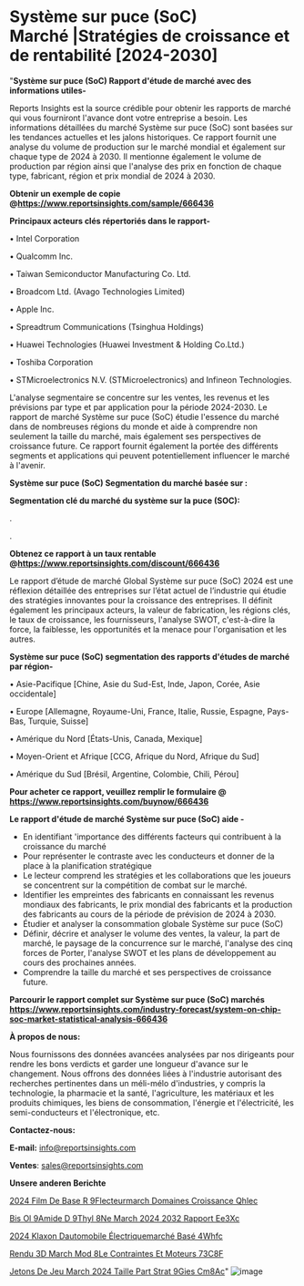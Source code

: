 # Système sur puce (SoC) Marché |Stratégies de croissance et de rentabilité [2024-2030]

"<strong>Système sur puce (SoC) Rapport d'étude de marché avec des informations utiles-</strong>

Reports Insights est la source crédible pour obtenir les rapports de marché qui vous fourniront l'avance dont votre entreprise a besoin. Les informations détaillées du marché Système sur puce (SoC) sont basées sur les tendances actuelles et les jalons historiques. Ce rapport fournit une analyse du volume de production sur le marché mondial et également sur chaque type de 2024 à 2030. Il mentionne également le volume de production par région ainsi que l'analyse des prix en fonction de chaque type, fabricant, région et prix mondial de 2024 à 2030.

<strong><b>Obtenir un exemple de copie @</b></strong><a href=https://www.reportsinsights.com/sample/666436><strong><b>https://www.reportsinsights.com/sample/666436</b></strong></a>

<b>Principaux acteurs clés répertoriés dans le rapport-</b>

<b> </b>• Intel Corporation

• Qualcomm Inc.

• Taiwan Semiconductor Manufacturing Co. Ltd.

• Broadcom Ltd. (Avago Technologies Limited)

• Apple Inc.

• Spreadtrum Communications (Tsinghua Holdings)

• Huawei Technologies (Huawei Investment & Holding Co.Ltd.)

• Toshiba Corporation

• STMicroelectronics N.V. (STMicroelectronics) and Infineon Technologies.

L'analyse segmentaire se concentre sur les ventes, les revenus et les prévisions par type et par application pour la période 2024-2030. Le rapport de marché Système sur puce (SoC) étudie l'essence du marché dans de nombreuses régions du monde et aide à comprendre non seulement la taille du marché, mais également ses perspectives de croissance future. Ce rapport fournit également la portée des différents segments et applications qui peuvent potentiellement influencer le marché à l'avenir.

<strong>Système sur puce (SoC) Segmentation du marché basée sur :</strong>

<strong> Segmentation clé du marché du système sur la puce (SOC): </strong>

.

.

<strong><b>Obtenez ce rapport à un taux rentable @</b></strong><a href=https://www.reportsinsights.com/discount/666436><strong><b>https://www.reportsinsights.com/discount/666436</b></strong></a>

Le rapport d’étude de marché Global Système sur puce (SoC) 2024 est une réflexion détaillée des entreprises sur l’état actuel de l’industrie qui étudie des stratégies innovantes pour la croissance des entreprises. Il définit également les principaux acteurs, la valeur de fabrication, les régions clés, le taux de croissance, les fournisseurs, l'analyse SWOT, c'est-à-dire la force, la faiblesse, les opportunités et la menace pour l'organisation et les autres.

<strong>Système sur puce (SoC) segmentation des rapports d'études de marché par région-</strong>

• Asie-Pacifique [Chine, Asie du Sud-Est, Inde, Japon, Corée, Asie occidentale]

• Europe [Allemagne, Royaume-Uni, France, Italie, Russie, Espagne, Pays-Bas, Turquie, Suisse]

• Amérique du Nord [États-Unis, Canada, Mexique]

• Moyen-Orient et Afrique [CCG, Afrique du Nord, Afrique du Sud]

• Amérique du Sud [Brésil, Argentine, Colombie, Chili, Pérou]

<strong>Pour acheter ce rapport, veuillez remplir le formulaire @   <a href=https://www.reportsinsights.com/buynow/666436>https://www.reportsinsights.com/buynow/666436</a></strong>

<strong>Le rapport d'étude de marché Système sur puce (SoC) aide -</strong>
<ul>
  <li>En identifiant 'importance des différents facteurs qui contribuent à la croissance du marché</li>
  <li>Pour représenter le contraste avec les conducteurs et donner de la place à la planification stratégique</li>
  <li>Le lecteur comprend les stratégies et les collaborations que les joueurs se concentrent sur la compétition de combat sur le marché.</li>
  <li>Identifier les empreintes des fabricants en connaissant les revenus mondiaux des fabricants, le prix mondial des fabricants et la production des fabricants au cours de la période de prévision de 2024 à 2030.</li>
  <li>Étudier et analyser la consommation globale Système sur puce (SoC)</li>
  <li>Définir, décrire et analyser le volume des ventes, la valeur, la part de marché, le paysage de la concurrence sur le marché, l'analyse des cinq forces de Porter, l'analyse SWOT et les plans de développement au cours des prochaines années.</li>
  <li>Comprendre la taille du marché et ses perspectives de croissance future.</li>
</ul>

<strong>Parcourir le rapport complet sur Système sur puce (SoC) marchés <a href=https://www.reportsinsights.com/industry-forecast/system-on-chip-soc-market-statistical-analysis-666436>https://www.reportsinsights.com/industry-forecast/system-on-chip-soc-market-statistical-analysis-666436</a></strong>

<strong>À propos de nous:</strong>

Nous fournissons des données avancées analysées par nos dirigeants pour rendre les bons verdicts et garder une longueur d'avance sur le changement. Nous offrons des données liées à l'industrie autorisant des recherches pertinentes dans un méli-mélo d'industries, y compris la technologie, la pharmacie et la santé, l'agriculture, les matériaux et les produits chimiques, les biens de consommation, l'énergie et l'électricité, les semi-conducteurs et l'électronique, etc.

<strong>Contactez-nous:</strong>

<strong>E-mail:</strong> <a href=mailto:info@reportsinsights.com>info@reportsinsights.com</a>

<strong>Ventes</strong>: <a href=mailto:sales@reportsinsights.com>sales@reportsinsights.com</a>

<strong>Unsere anderen Berichte</strong>

<a href=https://www.linkedin.com/pulse/2024-film-de-base-r%C3%A9flecteurmarch%C3%A9-domaines-croissance-qhlec/>2024 Film De Base R 9Flecteurmarch Domaines Croissance Qhlec</a>

<a href=https://www.linkedin.com/pulse/bis-ol%C3%A9amide-d%C3%A9thyl%C3%A8ne-march%C3%A9-2024-2032-rapport-ee3xc/>Bis Ol 9Amide D 9Thyl 8Ne March 2024 2032 Rapport Ee3Xc</a>

<a href=https://www.linkedin.com/pulse/2024-klaxon-dautomobile-électriquemarché-basé-4whfc/>2024 Klaxon Dautomobile Électriquemarché Basé 4Whfc</a>

<a href=https://www.linkedin.com/pulse/rendu-3d-march%C3%A9-mod%C3%A8le-contraintes-et-moteurs-73c8f/>Rendu 3D March Mod 8Le Contraintes Et Moteurs 73C8F</a>

<a href=https://www.linkedin.com/pulse/jetons-de-jeu-march%C3%A9-2024-taille-part-strat%C3%A9gies-cm8ac/>Jetons De Jeu March 2024 Taille Part Strat 9Gies Cm8Ac</a>"
![image](https://github.com/daminid12/RImarketdynamics/assets/158430485/5f1d8b9d-e447-46ad-950c-75efb6866104)
